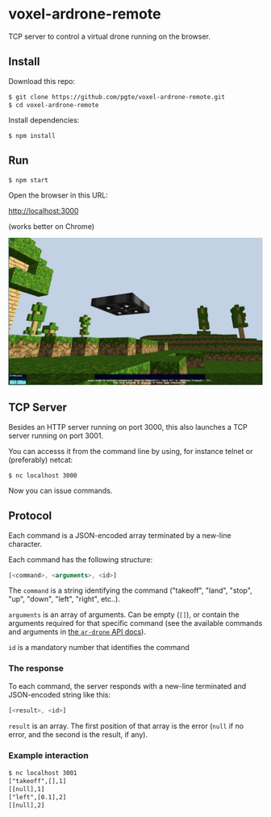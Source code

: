 # voxel-ardrone-remote

TCP server to control a virtual drone running on the browser.

## Install

Download this repo:

```
$ git clone https://github.com/pgte/voxel-ardrone-remote.git
$ cd voxel-ardrone-remote
```

Install dependencies:

```
$ npm install
```


## Run

```
$ npm start
```

Open the browser in this URL:

[http://localhost:3000](http://localhost:3000)

(works better on Chrome)

![voxel drone](images/voxel-drone_and_pgte_voxel-ardrone-remote.png)

## TCP Server

Besides an HTTP server running on port 3000, this also launches a TCP server running on port 3001.

You can accesss it from the command line by using, for instance telnet or (preferably) netcat:

```
$ nc localhost 3000
```

Now you can issue commands.

## Protocol

Each command is a JSON-encoded array terminated by a new-line character.

Each command has the following structure:

```js
[<command>, <arguments>, <id>]
```

The `command` is a string identifying the command ("takeoff", "land", "stop", "up", "down", "left", "right", etc..).

`arguments` is an array of arguments. Can be empty (`[]`), or contain the arguments required for that specific command (see the available commands and arguments in [the `ar-drone` API docs](https://github.com/felixge/node-ar-drone#client-api)).

`id` is a mandatory number that identifies the command


### The response

To each command, the server responds with a new-line terminated and JSON-encoded string like this:

```js
[<result>, <id>]
```

`result` is an array. The first position of that array is the error (`null` if no error, and the second is the result, if any).


### Example interaction

```
$ nc localhost 3001
["takeoff",[],1]
[[null],1]
["left",[0.1],2]
[[null],2]
```
